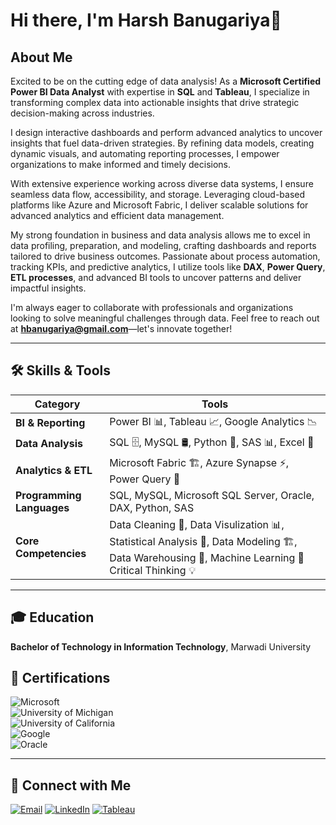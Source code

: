# Hi there, I'm **Harsh Banugariya**👋 

## **About Me**  
Excited to be on the cutting edge of data analysis! As a **Microsoft Certified Power BI Data Analyst** with expertise in **SQL** and **Tableau**, I specialize in transforming complex data into actionable insights that drive strategic decision-making across industries.  

I design interactive dashboards and perform advanced analytics to uncover insights that fuel data-driven strategies. By refining data models, creating dynamic visuals, and automating reporting processes, I empower organizations to make informed and timely decisions.  

With extensive experience working across diverse data systems, I ensure seamless data flow, accessibility, and storage. Leveraging cloud-based platforms like Azure and Microsoft Fabric, I deliver scalable solutions for advanced analytics and efficient data management.  

My strong foundation in business and data analysis allows me to excel in data profiling, preparation, and modeling, crafting dashboards and reports tailored to drive business outcomes. Passionate about process automation, tracking KPIs, and predictive analytics, I utilize tools like **DAX**, **Power Query**, **ETL processes**, and advanced BI tools to uncover patterns and deliver impactful insights.  

I'm always eager to collaborate with professionals and organizations looking to solve meaningful challenges through data. Feel free to reach out at **hbanugariya@gmail.com**—let's innovate together!  

---

## 🛠️ Skills & Tools
| **Category**              | **Tools**                                                                 |
|---------------------------|--------------------------------------------------------------------------|  
| **BI & Reporting**        | Power BI 📊, Tableau 📈, Google Analytics 📉                     |  
| **Data Analysis**         | SQL 🗄️, MySQL 🛢️, Python 🐍, SAS 📊, Excel 📑                       |  
| **Analytics & ETL**       | Microsoft Fabric 🏗️, Azure Synapse ⚡, Power Query 🔄                       |  
| **Programming Languages** | SQL, MySQL, Microsoft SQL Server, Oracle, DAX, Python, SAS                                                  |  
| **Core Competencies**     | Data Cleaning 🧹, Data Visulization 📊,  Statistical Analysis 📐, Data Modeling 🏗️, Data Warehousing 🏬, Machine Learning 🤖  Critical Thinking 💡 |  

---

## 🎓 **Education**  
**Bachelor of Technology in Information Technology**, Marwadi University  

## 🏅 **Certifications**  
![Microsoft](https://img.shields.io/badge/Microsoft-Power_BI_Data_Analyst-blue?style=flat&logo=microsoft&logoColor=white)  
![University of Michigan](https://img.shields.io/badge/University_of_Michigan-SQL_for_Data_Science-blue?style=flat&logo=google-scholar&logoColor=white)  
![University of California](https://img.shields.io/badge/University_of_California-Data_Visualization_with_Tableau-orange?style=flat&logo=tableau&logoColor=white)  
![Google](https://img.shields.io/badge/Google-Data_Analytics_Certificate-yellow?style=flat&logo=google&logoColor=white)  
![Oracle](https://img.shields.io/badge/Oracle-Database_Design_and_SQL_Programming_(2018)-orange?style=flat&logo=oracle&logoColor=white)  

---

## 🔗 **Connect with Me**  
[![Email](https://img.shields.io/badge/-Email-D14836?style=flat&logo=gmail&logoColor=white)](mailto:hbanugariya@gmail.com)  [![LinkedIn](https://img.shields.io/badge/-LinkedIn-blue?style=flat&logo=linkedin&logoColor=white)](https://www.linkedin.com/in/harshbanugariya/)  [![Tableau](https://img.shields.io/badge/-Tableau-orange?style=flat&logo=tableau&logoColor=white)](https://public.tableau.com/app/profile/harsh.banugariya/vizzes)  

